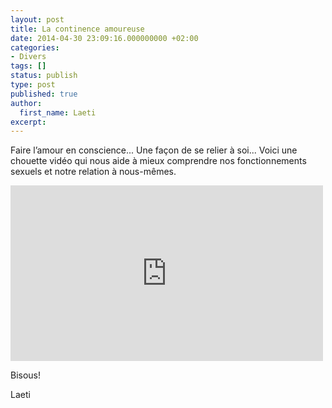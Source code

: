 ```yaml
---
layout: post
title: La continence amoureuse
date: 2014-04-30 23:09:16.000000000 +02:00
categories:
- Divers
tags: []
status: publish
type: post
published: true
author:
  first_name: Laeti
excerpt:
---
```


Faire l’amour en conscience... Une façon de se relier à soi... Voici une chouette vidéo qui nous aide à mieux comprendre nos fonctionnements sexuels et notre relation à nous-mêmes.

<iframe width="500" height="281" src="https://www.youtube.com/embed/UurHQMGTzwA?feature=oembed" frameborder="0" allowfullscreen></iframe>

Bisous!

Laeti
